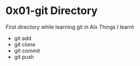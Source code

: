 # 0x01-git Directory
First directory while learning git in Alx
Things I learnt
- git add
- git clone
- git commit
- git push
